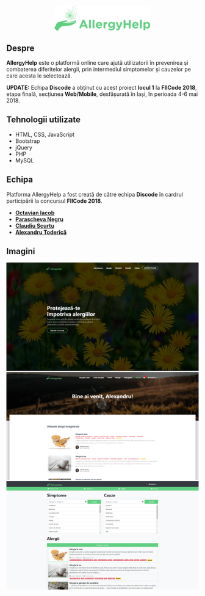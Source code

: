 <center><img src="https://raw.githubusercontent.com/Octavzz/allergyhelp/master/assets/img/readme/logo-green.png" width="50%" /></center>

## Despre
**AllergyHelp** este o platformă online care ajută utilizatorii în prevenirea și combaterea diferitelor alergii, prin intermediul simptomelor și cauzelor pe care acesta le selectează.

**UPDATE:** Echipa **Discode** a obținut cu acest proiect **locul 1** la **FIICode 2018**, etapa finală, secțiunea **Web/Mobile**, desfășurată în Iași, în perioada 4-6 mai 2018.

## Tehnologii utilizate
* HTML, CSS, JavaScript
* Bootstrap
* jQuery
* PHP
* MySQL

## Echipa
Platforma AllergyHelp a fost creată de către echipa **Discode** în cardrul participării la concursul **FIICode 2018**.
* [**Octavian Iacob**](https://github.com/Octavzz)
* [**Parascheva Negru**](https://github.com/paraschevanegru)
* [**Claudiu Scurtu**](https://github.com/isoon5)
* [**Alexandru Toderică**](https://github.com/toderica)

## Imagini
![Pagina afișată înainte de logare](https://raw.githubusercontent.com/Octavzz/allergyhelp/master/assets/img/readme/landing.png "Pagina afișată înainte de logare")
![Pagina afișată după logare](https://raw.githubusercontent.com/Octavzz/allergyhelp/master/assets/img/readme/dashboard.png "Pagina afișată după logare")
![Panoul de administrator](https://raw.githubusercontent.com/Octavzz/allergyhelp/master/assets/img/readme/admin.png "Panoul de administrator")